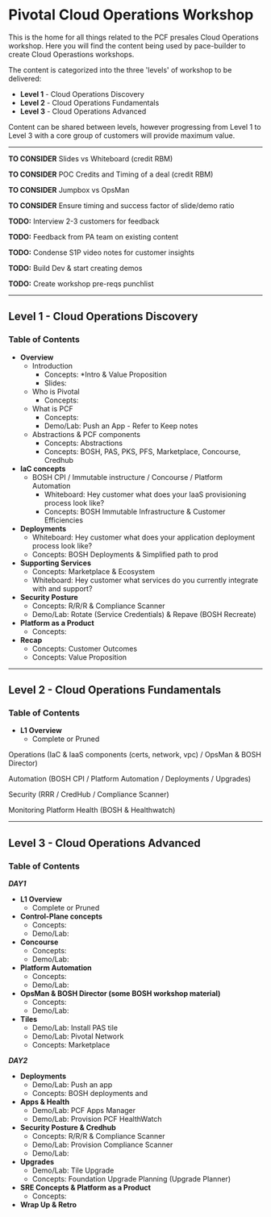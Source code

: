 # Pivotal Cloud Operations Workshop

This is the home for all things related to the PCF presales Cloud Operations workshop. Here you will find the content being used by pace-builder to create Cloud Operastions workshops.

The content is categorized into the three 'levels' of workshop to be delivered:
- __Level 1__ - Cloud Operations Discovery
- __Level 2__ - Cloud Operations Fundamentals
- __Level 3__ - Cloud Operations Advanced

Content can be shared between levels, however progressing from Level 1 to Level 3 with a core group of customers will provide maximum value.

---

**TO CONSIDER** Slides vs Whiteboard (credit RBM)

**TO CONSIDER** POC Credits and Timing of a deal (credit RBM)

**TO CONSIDER** Jumpbox vs OpsMan

**TO CONSIDER** Ensure timing and success factor of slide/demo ratio

**TODO:** Interview 2-3 customers for feedback

**TODO:** Feedback from PA team on existing content

**TODO:** Condense S1P video notes for customer insights

**TODO:** Build Dev & start creating demos

**TODO:** Create workshop pre-reqs punchlist

---

## Level 1 - Cloud Operations Discovery
### Table of Contents
- __Overview__
  - Introduction
    - Concepts: *Intro & Value Proposition
    - Slides:
  - Who is Pivotal
    - Concepts:
  - What is PCF
    - Concepts:
    - Demo/Lab: Push an App - Refer to Keep notes
  - Abstractions & PCF components
    - Concepts: Abstractions
    - Concepts: BOSH, PAS, PKS, PFS, Marketplace, Concourse, Credhub
- __IaC concepts__
  - BOSH CPI / Immutable instructure / Concourse / Platform Automation
    - Whiteboard: Hey customer what does your IaaS provisioning process look like?
    - Concepts: BOSH Immutable Infrastructure & Customer Efficiencies
- __Deployments__
  - Whiteboard: Hey customer what does your application deployment process look like?
  - Concepts: BOSH Deployments & Simplified path to prod
- __Supporting Services__
  - Concepts: Marketplace & Ecosystem
  - Whiteboard: Hey customer what services do you currently integrate with and support?
- __Security Posture__
  - Concepts: R/R/R & Compliance Scanner
  - Demo/Lab: Rotate (Service Credentials) & Repave (BOSH Recreate)
- __Platform as a Product__
  - Concepts:
- __Recap__
  - Concepts: Customer Outcomes
  - Concepts: Value Proposition

---

## Level 2 - Cloud Operations Fundamentals
### Table of Contents
- __L1 Overview__
  - Complete or Pruned

Operations (IaC & IaaS components (certs, network, vpc) / OpsMan & BOSH Director)

Automation (BOSH CPI / Platform Automation / Deployments / Upgrades)

Security (RRR / CredHub / Compliance Scanner)

Monitoring Platform Health (BOSH & Healthwatch)

---

## Level 3 - Cloud Operations Advanced
### Table of Contents
__*DAY1*__
- __L1 Overview__
  - Complete or Pruned
- __Control-Plane concepts__
  - Concepts:
  - Demo/Lab:
- __Concourse__
  - Concepts:
  - Demo/Lab:
- __Platform Automation__
  - Concepts:
  - Demo/Lab:
- __OpsMan & BOSH Director (some BOSH workshop material)__
  - Concepts:
  - Demo/Lab:
- __Tiles__
  - Demo/Lab: Install PAS tile
  - Demo/Lab: Pivotal Network
  - Concepts: Marketplace

__*DAY2*__
- __Deployments__
  - Demo/Lab: Push an app
  - Concepts: BOSH deployments and
- __Apps & Health__
  - Demo/Lab: PCF Apps Manager
  - Demo/Lab: Provision PCF HealthWatch
- __Security Posture & Credhub__
  - Concepts: R/R/R & Compliance Scanner
  - Demo/Lab: Provision Compliance Scanner
  - Demo/Lab:
- __Upgrades__
  - Demo/Lab: Tile Upgrade
  - Concepts: Foundation Upgrade Planning (Upgrade Planner)
- __SRE Concepts & Platform as a Product__
  - Concepts:
- __Wrap Up & Retro__
